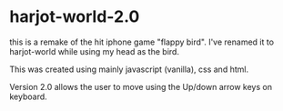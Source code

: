 # harjot-world-2.0

this is a remake of the hit iphone game "flappy bird". I've renamed it to harjot-world while using my head as the bird.

This was created using mainly javascript (vanilla), css and html.

Version 2.0 allows the user to move using the Up/down arrow keys on keyboard. 
